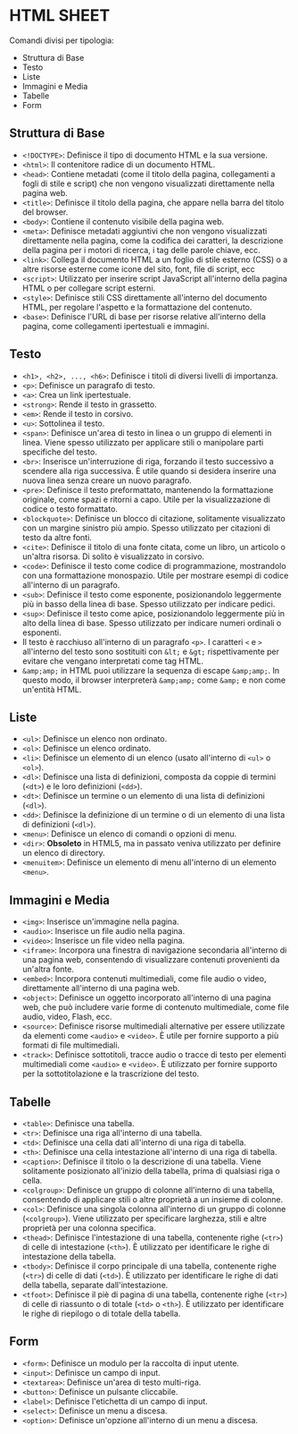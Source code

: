 # HTML SHEET

Comandi divisi per tipologia:

- Struttura di Base
- Testo
- Liste
- Immagini e Media
- Tabelle
- Form

## Struttura di Base

- `<!DOCTYPE>`: Definisce il tipo di documento HTML e la sua versione.
- `<html>`: Il contenitore radice di un documento HTML.
- `<head>`: Contiene metadati (come il titolo della pagina, collegamenti a fogli di stile e script) che non vengono visualizzati direttamente nella pagina web.
- `<title>`: Definisce il titolo della pagina, che appare nella barra del titolo del browser.
- `<body>`: Contiene il contenuto visibile della pagina web.
- `<meta>`: Definisce metadati aggiuntivi che non vengono visualizzati direttamente nella pagina, come la codifica dei caratteri, la descrizione della pagina per i motori di ricerca, i tag delle parole chiave, ecc.
- `<link>`: Collega il documento HTML a un foglio di stile esterno (CSS) o a altre risorse esterne come icone del sito, font, file di script, ecc
- `<script>`: Utilizzato per inserire script JavaScript all'interno della pagina HTML o per collegare script esterni.
- `<style>`: Definisce stili CSS direttamente all'interno del documento HTML, per regolare l'aspetto e la formattazione del contenuto.
- `<base>`: Definisce l'URL di base per risorse relative all'interno della pagina, come collegamenti ipertestuali e immagini.

## Testo

- `<h1>, <h2>, ..., <h6>`: Definisce i titoli di diversi livelli di importanza.
- `<p>`: Definisce un paragrafo di testo.
- `<a>`: Crea un link ipertestuale.
- `<strong>`: Rende il testo in grassetto.
- `<em>`: Rende il testo in corsivo.
- `<u>`: Sottolinea il testo.
- `<span>`: Definisce un'area di testo in linea o un gruppo di elementi in linea. Viene spesso utilizzato per applicare stili o manipolare parti specifiche del testo.
- `<br>`: Inserisce un'interruzione di riga, forzando il testo successivo a scendere alla riga successiva. È utile quando si desidera inserire una nuova linea senza creare un nuovo paragrafo.
- `<pre>`: Definisce il testo preformattato, mantenendo la formattazione originale, come spazi e ritorni a capo. Utile per la visualizzazione di codice o testo formattato.
- `<blockquote>`: Definisce un blocco di citazione, solitamente visualizzato con un margine sinistro più ampio. Spesso utilizzato per citazioni di testo da altre fonti.
- `<cite>`: Definisce il titolo di una fonte citata, come un libro, un articolo o un'altra risorsa. Di solito è visualizzato in corsivo.
- `<code>`: Definisce il testo come codice di programmazione, mostrandolo con una formattazione monospazio. Utile per mostrare esempi di codice all'interno di un paragrafo.
- `<sub>`: Definisce il testo come esponente, posizionandolo leggermente più in basso della linea di base. Spesso utilizzato per indicare pedici.
- `<sup>`: Definisce il testo come apice, posizionandolo leggermente più in alto della linea di base. Spesso utilizzato per indicare numeri ordinali o esponenti.
- Il testo è racchiuso all'interno di un paragrafo `<p>`. I caratteri `<` e `>` all'interno del testo sono sostituiti con `&lt;` e `&gt;` rispettivamente per evitare che vengano interpretati come tag HTML.
- `&amp;amp;` in HTML puoi utilizzare la sequenza di escape `&amp;amp;`. In questo modo, il browser interpreterà `&amp;amp;` come `&amp;` e non come un'entità HTML.

## Liste

- `<ul>`: Definisce un elenco non ordinato.
- `<ol>`: Definisce un elenco ordinato.
- `<li>`: Definisce un elemento di un elenco (usato all'interno di `<ul>` o `<ol>`).
- `<dl>`: Definisce una lista di definizioni, composta da coppie di termini (`<dt>`) e le loro definizioni (`<dd>`).
- `<dt>`: Definisce un termine o un elemento di una lista di definizioni (`<dl>`).
- `<dd>`: Definisce la definizione di un termine o di un elemento di una lista di definizioni (`<dl>`).
- `<menu>`: Definisce un elenco di comandi o opzioni di menu.
- `<dir>`: **Obsoleto** in HTML5, ma in passato veniva utilizzato per definire un elenco di directory.
- `<menuitem>`: Definisce un elemento di menu all'interno di un elemento `<menu>`.

## Immagini e Media

- `<img>`: Inserisce un'immagine nella pagina.
- `<audio>`: Inserisce un file audio nella pagina.
- `<video>`: Inserisce un file video nella pagina.
- `<iframe>`: Incorpora una finestra di navigazione secondaria all'interno di una pagina web, consentendo di visualizzare contenuti provenienti da un'altra fonte.
- `<embed>`: Incorpora contenuti multimediali, come file audio o video, direttamente all'interno di una pagina web.
- `<object>`: Definisce un oggetto incorporato all'interno di una pagina web, che può includere varie forme di contenuto multimediale, come file audio, video, Flash, ecc.
- `<source>`: Definisce risorse multimediali alternative per essere utilizzate da elementi come `<audio>` e `<video>`. È utile per fornire supporto a più formati di file multimediali.
- `<track>`: Definisce sottotitoli, tracce audio o tracce di testo per elementi multimediali come `<audio>` e `<video>`. È utilizzato per fornire supporto per la sottotitolazione e la trascrizione del testo.

## Tabelle

- `<table>`: Definisce una tabella.
- `<tr>`: Definisce una riga all'interno di una tabella.
- `<td>`: Definisce una cella dati all'interno di una riga di tabella.
- `<th>`: Definisce una cella intestazione all'interno di una riga di tabella.
- `<caption>`: Definisce il titolo o la descrizione di una tabella. Viene solitamente posizionato all'inizio della tabella, prima di qualsiasi riga o cella.
- `<colgroup>`: Definisce un gruppo di colonne all'interno di una tabella, consentendo di applicare stili o altre proprietà a un insieme di colonne.
- `<col>`: Definisce una singola colonna all'interno di un gruppo di colonne (`<colgroup>`). Viene utilizzato per specificare larghezza, stili e altre proprietà per una colonna specifica.
- `<thead>`: Definisce l'intestazione di una tabella, contenente righe (`<tr>`) di celle di intestazione (`<th>`). È utilizzato per identificare le righe di intestazione della tabella.
- `<tbody>`: Definisce il corpo principale di una tabella, contenente righe (`<tr>`) di celle di dati (`<td>`). È utilizzato per identificare le righe di dati della tabella, separate dall'intestazione.
- `<tfoot>`: Definisce il piè di pagina di una tabella, contenente righe (`<tr>`) di celle di riassunto o di totale (`<td>` o `<th>`). È utilizzato per identificare le righe di riepilogo o di totale della tabella.

## Form

- `<form>`: Definisce un modulo per la raccolta di input utente.
- `<input>`: Definisce un campo di input.
- `<textarea>`: Definisce un'area di testo multi-riga.
- `<button>`: Definisce un pulsante cliccabile.
- `<label>`: Definisce l'etichetta di un campo di input.
- `<select>`: Definisce un menu a discesa.
- `<option>`: Definisce un'opzione all'interno di un menu a discesa.
